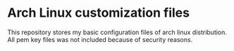 # Arch Linux customization files

This repository stores my basic configuration files of arch linux distribution. All pem key files was not included because of security reasons.
